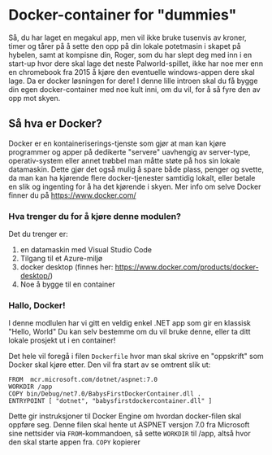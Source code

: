 # Docker-container for "dummies" 

Så, du har laget en megakul app, men vil ikke bruke tusenvis av kroner, timer og tårer på å sette den opp på din lokale potetmasin i skapet på hybelen, samt at kompisne din, Roger, som du har slept deg med inn i en start-up hvor dere skal lage det neste Palworld-spillet, ikke har noe mer enn en chromebook fra 2015 å kjøre den eventuelle windows-appen dere skal lage. Da er docker løsningen for dere! I denne lille introen skal du få bygge din egen docker-container med noe kult inni, om du vil, for å så fyre den av opp mot skyen. 

## Så hva er Docker? 
Docker er en kontaineriserings-tjenste som gjør at man kan kjøre programmer og apper på dedikerte "servere" uavhengig av server-type, operativ-system eller annet trøbbel man måtte støte på hos sin lokale datamaskin. Dette gjør det også mulig å spare både plass, penger og svette, da man kan ha kjørende flere docker-tjenester samtidig lokalt, eller betale en slik og ingenting for å ha det kjørende i skyen. Mer info om selve Docker finner du på https://www.docker.com/ 

### Hva trenger du for å kjøre denne modulen? 
Det du trenger er:

1. en datamaskin med Visual Studio Code
2. Tilgang til et Azure-miljø
3. docker desktop (finnes her: https://www.docker.com/products/docker-desktop/)
4. Noe å bygge til en container

### Hallo, Docker! 
I denne modlulen har vi gitt en veldig enkel .NET app som gir en klassisk "Hello, World" Du kan selv bestemme om du vil bruke denne, eller ta ditt lokale prosjekt ut i en container! 

Det hele vil foregå i filen `Dockerfile` hvor man skal skrive en "oppskrift" som Docker skal kjøre etter. Den vil fra start av se omtrent slik ut: 

```
FROM  mcr.microsoft.com/dotnet/aspnet:7.0
WORKDIR /app
COPY bin/Debug/net7.0/BabysFirstDockerContainer.dll .
ENTRYPOINT [ "dotnet", "babysfirstdockercontainer.dll" ]
```

Dette gir instruksjoner til Docker Engine om hvordan docker-filen skal oppføre seg. Denne filen skal hente ut ASPNET versjon 7.0 fra Microsoft sine nettsider via `FROM`-kommandoen, så sette `WORKDIR` til /app, altså hvor den skal starte appen fra. `COPY` kopierer 